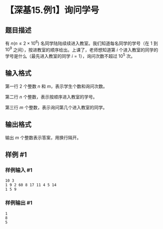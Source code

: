 # 【深基15.例1】询问学号

## 题目描述

有 $n(n \le 2 \times 10^6)$ 名同学陆陆续续进入教室。我们知道每名同学的学号（在 $1$ 到 $10^9$ 之间），按进教室的顺序给出。上课了，老师想知道第 $i$ 个进入教室的同学的学号是什么（最先进入教室的同学 $i=1$），询问次数不超过 $10^5$ 次。

## 输入格式

第一行 $2$ 个整数 $n$ 和 $m$，表示学生个数和询问次数。

第二行 $n$ 个整数，表示按顺序进入教室的学号。

第三行 $m$ 个整数，表示询问第几个进入教室的同学。

## 输出格式

输出 $m$ 个整数表示答案，用换行隔开。

## 样例 #1

### 样例输入 #1

```
10 3
1 9 2 60 8 17 11 4 5 14
1 5 9
```

### 样例输出 #1

```
1
8
5
```
